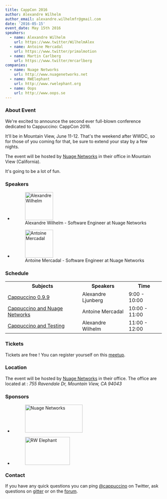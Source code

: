 ```yaml
---
title: CappCon 2016
author: Alexandre Wilhelm
author_email: alexandre.wilhelmfr@gmail.com
date: '2016-05-15'
event_date: May 15th 2016
speakers:
  - name: Alexandre Wilhelm
    url: https://www.twitter/WilhelmAlex
  - name: Antoine Mercadal
    url: https://www.twitter/primalmotion
  - name: Martin Carlberg
    url: https://www.twitter/mrcarlberg
companies:
  - name: Nuage Networks
    url: http://www.nuagenetworks.net
  - name: RWElephant
    url: http://www.rwelephant.org
  - name: Oops
    url: http://www.oops.se
---
```


### About Event

We're excited to announce the second ever full-blown conference dedicated to Cappuccino: CappCon 2016.

It'll be in Mountain View, June 11-12. That's the weekend after WWDC,
so for those of you coming for that, be sure to extend your stay by a
few nights.

The event will be hosted by [Nuage Networks](http://www.nuagenetworks.net) in their office in Mountain View (California).

It's going to be a lot of fun.

### Speakers

<ul class="speakers">
    <li>
        <figure>
            <a href="https://twitter.com/wilhelmalex" target="_blank"><img src="/img/cappCon2016/Alexandre-Wilhelm.png" alt="Alexandre Wilhelm" width="90px" height="90px"></a>
            <figcaption>Alexandre Wilhelm - Software Engineer at Nuage Networks</figcaption>
        </figure>
    </li>
    <li>
        <figure>
            <a href="https://twitter.com/primalmotion" target="_blank"><img src="/img/cappCon2016/Antoine-Mercadal.png" alt="Antoine Mercadal" width="90px" height="90px"></a>
            <figcaption>Antoine Mercadal - Software Engineer at Nuage Networks</figcaption>
        </figure>
    </li>
</ul>

### Schedule

<table class="table span9">
    <tbody>
        <tr>
            <th>Subjects</th>
            <th>Speakers</th>
            <th>Time</th>
        </tr>
        <tr>
            <td><a href="/events/cappCon2016/cappuccino-0-9-9.html">Cappuccino 0.9.9</a></td>
            <td>Alexandre Ljunberg</td>
            <td>9:00 - 10:00</td>
        </tr>
        <tr>
            <td><a href="/events/cappCon2016/cappuccino-nuage-networks.html">Cappuccino and Nuage Networks</a></td>
            <td>Antoine Mercadal</td>
            <td>10:00 - 11:00</td>
        </tr>
        <tr>
            <td><a href="/events/cappCon2016/cappuccino-testing.html">Cappuccino and Testing</a></td>
            <td>Alexandre Wilhelm</td>
            <td>11:00 - 12:00</td>
        </tr>
    </tbody>
</table>

### Tickets

Tickets are free ! You can register yourself on this [meetup](http://meetup.com/cappuccino).

### Location

The event will be hosted by [Nuage Networks](http://www.nuagenetworks.net) in their office. The office are located at : *755 Ravendale Dr, Mountain View, CA 94043*

<div id="map"></div>
<script>google.maps.event.addDomListener(window, 'load', initialize(37.390050, -122.050493));</script>

### Sponsors

<ul class="sponsors">
    <li>
        <figure>
            <a href="http://www.nuagenetworks.net/" target="_blank"><img src="/img/cappCon2016/nuage-networks-logo.png" alt="Nuage Networks" width="185px" height="90px"></a>
        </figure>
    </li>
    <li>
        <figure>
            <a href="http://www.rwelephant.com" target="_blank"><img src="/img/cappCon2016/rw-elephant-logo.png" alt="RW Elephant " width="144px" height="90px"></a>
        </figure>
    </li>
</ul>

### Contact

If you have any quick questions you can ping [@cappuccino](http://twitter.com/cappuccino) on Twitter, ask questions on [gitter](https://gitter.im/cappuccino/cappuccino) or on the [forum](https://groups.google.com/forum/?fromgroups#!forum/objectivej).